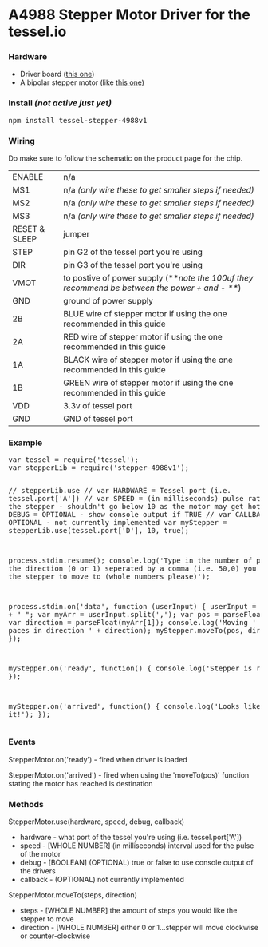 <h1>A4988 Stepper Motor Driver for the tessel.io</h1>

<h3>Hardware</h3>
<ul>
  <li>Driver board (<a href="https://www.pololu.com/product/1182" target="_blank">this one</a>)</li>
  <li>A bipolar stepper motor (like <a href="https://www.pololu.com/product/1207" target="_blank">this one</a>)</li>
</ul>

<h3>Install <i>(not active just yet)</i></h3>
<pre>npm install tessel-stepper-4988v1</pre>

<h3>Wiring</h3>
<p>Do make sure to follow the schematic on the product page for the chip.<p>
<table>
  <tr><td>ENABLE</td><td>n/a</td></tr>
  <tr><td>MS1</td><td>n/a <i>(only wire these to get smaller steps if needed)</i></td></tr>
  <tr><td>MS2</td><td>n/a <i>(only wire these to get smaller steps if needed)</i></td></tr>
  <tr><td>MS3</td><td>n/a <i>(only wire these to get smaller steps if needed)</i></td></tr>
  <tr><td>RESET & SLEEP</td><td>jumper</td></tr>
  <tr><td>STEP</td><td>pin G2 of the tessel port you're using</td></tr>
  <tr><td>DIR</td><td>pin G3 of the tessel port you're using</td></tr>
  <tr><td>VMOT</td><td>to postive of power supply (**<i>note the 100uf they recommend be between the power + and - **</i>)</td></tr>
  <tr><td>GND</td><td>ground of power supply</td></tr>
  <tr><td>2B</td><td>BLUE wire of stepper motor if using the one recommended in this guide</td></tr>
  <tr><td>2A</td><td>RED wire of stepper motor if using the one recommended in this guide</td></tr>
  <tr><td>1A</td><td>BLACK wire of stepper motor if using the one recommended in this guide</td></tr>
  <tr><td>1B</td><td>GREEN wire of stepper motor if using the one recommended in this guide</td></tr>
  <tr><td>VDD</td><td>3.3v of tessel port</td></tr>
  <tr><td>GND</td><td>GND of tessel port</td></tr>
</table>

<h3>Example</h3>
<pre>
var tessel = require('tessel');
var stepperLib = require('stepper-4988v1');

// stepperLib.use
//  var HARDWARE = Tessel port (i.e. tessel.port['A'])
//  var SPEED = (in milliseconds) pulse rate to spin the stepper - shouldn't go below 10 as the motor may get hot
//  var DEBUG = OPTIONAL - show console output if TRUE
//  var CALLBACK = OPTIONAL - not currently implemented
var myStepper = stepperLib.use(tessel.port['D'], 10, true);

process.stdin.resume();
console.log('Type in the number of paces and the direction (0 or 1) seperated by a comma (i.e. 50,0) you would like the stepper to move to (whole numbers please)');

process.stdin.on('data', function (userInput) {
	userInput = userInput + " ";
	var myArr = userInput.split(',');
	var pos = parseFloat(myArr[0]);
	var direction = parseFloat(myArr[1]);
	console.log('Moving ' + pos + ' paces in direction ' + direction);
	myStepper.moveTo(pos, direction);
});

myStepper.on('ready', function() {
	console.log('Stepper is ready');
});

myStepper.on('arrived', function() {
	console.log('Looks like I made it!');
});
</pre>

<h3>Events</h3>
<p>StepperMotor.on('ready') - fired when driver is loaded</p>
<p>StepperMotor.on('arrived') - fired when using the 'moveTo(pos)' function stating the motor has reached is destination</p>

<h3>Methods</h3>
<p>StepperMotor.use(hardware, speed, debug, callback)
  <ul>
    <li>hardware - what port of the tessel you're using (i.e. tessel.port['A'])</li>
    <li>speed - [WHOLE NUMBER] (in milliseconds) interval used for the pulse of the motor</li>
    <li>debug - [BOOLEAN] (OPTIONAL) true or false to use console output of the drivers</li>
    <li>callback - (OPTIONAL) not currently implemented</li>
  </ul>
</p>
<p>StepperMotor.moveTo(steps, direction)
  <ul>
    <li>steps - [WHOLE NUMBER] the amount of steps you would like the stepper to move</li>
    <li>direction - [WHOLE NUMBER] either 0 or 1...stepper will move clockwise or counter-clockwise</li>
  </ul>
</p>
